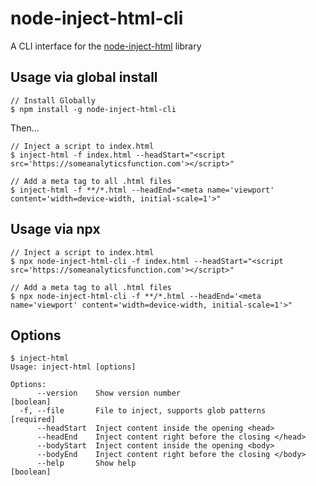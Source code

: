 # node-inject-html-cli

A CLI interface for the [node-inject-html](https://www.npmjs.com/package/node-inject-html) library

## Usage via global install

```
// Install Globally
$ npm install -g node-inject-html-cli
```
Then...
```
// Inject a script to index.html
$ inject-html -f index.html --headStart="<script src='https://someanalyticsfunction.com'></script>"
```
```
// Add a meta tag to all .html files
$ inject-html -f **/*.html --headEnd="<meta name='viewport' content='width=device-width, initial-scale=1'>"
```

## Usage via npx

```
// Inject a script to index.html
$ npx node-inject-html-cli -f index.html --headStart="<script src='https://someanalyticsfunction.com'></script>"
```
```
// Add a meta tag to all .html files
$ npx node-inject-html-cli -f **/*.html --headEnd='<meta name='viewport' content='width=device-width, initial-scale=1'>"
```

## Options

```
$ inject-html
Usage: inject-html [options]

Options:
      --version    Show version number                                 [boolean]
  -f, --file       File to inject, supports glob patterns             [required]
      --headStart  Inject content inside the opening <head>
      --headEnd    Inject content right before the closing </head>
      --bodyStart  Inject content inside the opening <body>
      --bodyEnd    Inject content right before the closing </body>
      --help       Show help                                           [boolean]

```